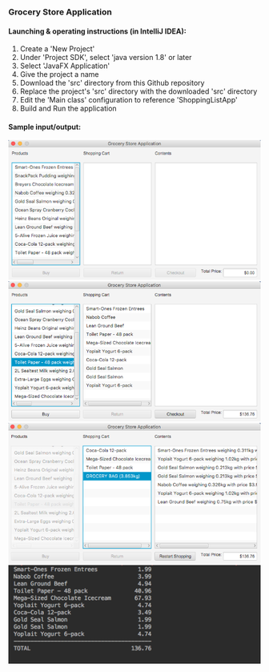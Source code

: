 ### Grocery Store Application

#### Launching & operating instructions (in IntelliJ IDEA):
1. Create a 'New Project'
2. Under 'Project SDK', select 'java version 1.8' or later
3. Select 'JavaFX Application'
4. Give the project a name
5. Download the 'src' directory from this Github repository
6. Replace the project's 'src' directory with the downloaded 'src' directory
7. Edit the 'Main class' configuration to reference 'ShoppingListApp'
8. Build and Run the application

#### Sample input/output:
![alt text](https://github.com/simonroy-h/Grocery-Store/blob/master/img/1.png)
![alt text](https://github.com/simonroy-h/Grocery-Store/blob/master/img/2.png)
![alt text](https://github.com/simonroy-h/Grocery-Store/blob/master/img/3.png)
![alt text](https://github.com/simonroy-h/Grocery-Store/blob/master/img/4.png)